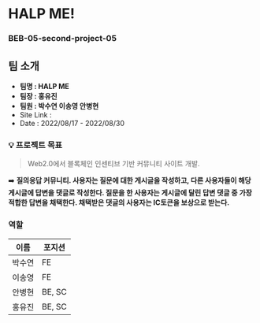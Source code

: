 
# HALP ME!
### BEB-05-second-project-05

## 팀 소개

- **팀명 : HALP ME**
- **팀장 : 홍유진**
- **팀원 : 박수연 이송영 안병현**
- Site  Link :
- Date : 2022/08/17 - 2022/08/30

### 💡 프로젝트 목표
> 
> Web2.0에서 블록체인 인센티브 기반 커뮤니티 사이트 개발.
> 

➡️ **질의응답 커뮤니티. 사용자는 질문에 대한 게시글을 작성하고, 다른 사용자들이 해당 게시글에 답변을 댓글로 작성한다. 질문을 한 사용자는 게시글에 달린 답변 댓글 중 가장 적합한 답변을 채택한다. 채택받은 댓글의 사용자는 IC토큰을 보상으로 받는다.**

### 역할

| 이름 | 포지션 |
| --- | --- |
| 박수연 | FE |
| 이송영 | FE |
| 안병현 | BE, SC |
| 홍유진 | BE, SC |
